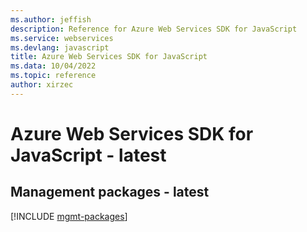 ```yaml
---
ms.author: jeffish
description: Reference for Azure Web Services SDK for JavaScript
ms.service: webservices
ms.devlang: javascript
title: Azure Web Services SDK for JavaScript
ms.data: 10/04/2022
ms.topic: reference
author: xirzec
---
```

# Azure Web Services SDK for JavaScript - latest

## Management packages - latest
[!INCLUDE [mgmt-packages](web-services-mgmt-index.md)]